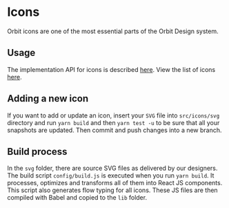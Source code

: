 # Icons
Orbit icons are one of the most essential parts of the Orbit Design system.

## Usage
The implementation API for icons is described [here](https://github.com/kiwicom/orbit-components/blob/master/src/Icon/README.md).
View the list of icons [here](https://kiwicom.github.io/orbit-components/?selectedKind=Icon&selectedStory=List%20of%20all%20icons).


## Adding a new icon
If you want to add or update an icon, insert your `SVG` file into `src/icons/svg` directory and run `yarn build` and then `yarn test -u`  to be sure that all your snapshots are updated. Then commit and push changes into a new branch.


## Build process
In the `svg` folder, there are source SVG files as delivered by our designers. The build script `config/build.js` is executed when you run `yarn build`. It processes, optimizes and transforms all of them into React JS components. This script also generates flow typing for all icons. These JS files are then compiled with Babel and copied to the `lib` folder.
